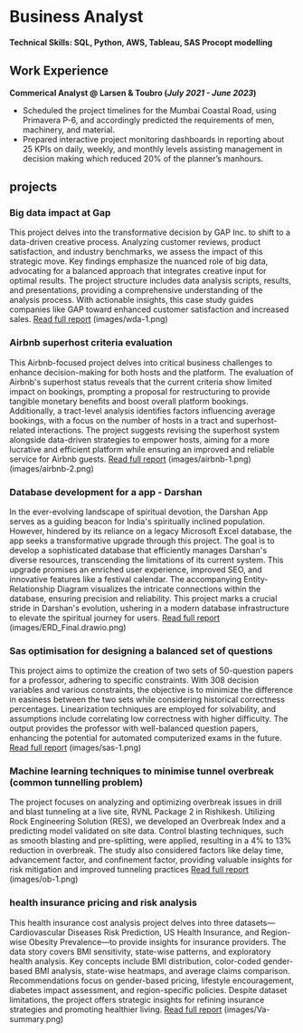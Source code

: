 # Business Analyst

#### Technical Skills: SQL, Python, AWS, Tableau, SAS Procopt modelling

## Work Experience
**Commerical Analyst @ Larsen & Toubro (_July 2021 - June 2023_)**
- Scheduled the project timelines for the Mumbai Coastal Road, using Primavera P-6, and accordingly predicted 
the requirements of men, machinery, and material.
- Prepared interactive project monitoring dashboards in reporting about 25 KPIs on daily, weekly, and monthly
levels assisting management in decision making which reduced 20% of the planner’s manhours.

## projects 
 ### Big data impact at Gap
 
 This project delves into the transformative decision by GAP Inc. to shift to a data-driven creative process. Analyzing customer reviews, product satisfaction, and 
 industry benchmarks, we assess the impact of this strategic move. Key findings emphasize the nuanced role of big data, advocating for a balanced approach that 
 integrates creative input for optimal results. The project structure includes data analysis scripts, results, and presentations, providing a comprehensive 
 understanding of the analysis process. With actionable insights, this case study guides companies like GAP toward enhanced customer satisfaction and increased 
 sales.
 [Read full report](https://github.com/vishnuponduri1/impact-of-bigdata-on-gap-clothing)
 (images/wda-1.png)

 ### Airbnb superhost criteria evaluation
 
 This Airbnb-focused project delves into critical business challenges to enhance decision-making for both hosts and the platform. The evaluation of Airbnb's 
 superhost status reveals that the current criteria show limited impact on bookings, prompting a proposal for restructuring to provide tangible monetary benefits 
 and boost overall platform bookings. Additionally, a tract-level analysis identifies factors influencing average bookings, with a focus on the number of hosts in 
 a tract and superhost-related interactions. The project suggests revising the superhost system alongside data-driven strategies to empower hosts, aiming for a 
 more lucrative and efficient platform while ensuring an improved and reliable service for Airbnb guests.
 [Read full report](https://github.com/vishnuponduri1/Airbnb-superhost-criteria-evaluation)
 (images/airbnb-1.png) (images/airbnb-2.png) 
 
 ### Database development for a app - Darshan
 
 In the ever-evolving landscape of spiritual devotion, the Darshan App serves as a guiding beacon for India's spiritually inclined population. However, hindered by 
 its reliance on a legacy Microsoft Excel database, the app seeks a transformative upgrade through this project. The goal is to develop a sophisticated database 
 that efficiently manages Darshan's diverse resources, transcending the limitations of its current system. This upgrade promises an enriched user experience, 
 improved SEO, and innovative features like a festival calendar. The accompanying Entity-Relationship Diagram visualizes the intricate connections within the 
 database, ensuring precision and reliability. This project marks a crucial stride in Darshan's evolution, ushering in a modern database infrastructure to elevate 
 the spiritual journey for users.
 [Read full report](https://github.com/vishnuponduri1/database-creation-for-an-app)
 (images/ERD_Final.drawio.png)
 
 ### Sas optimisation for designing a balanced set of questions
 
 This project aims to optimize the creation of two sets of 50-question papers for a professor, adhering to specific constraints. With 308 decision variables and 
 various constraints, the objective is to minimize the difference in easiness between the two sets while considering historical correctness percentages. 
 Linearization techniques are employed for solvability, and assumptions include correlating low correctness with higher difficulty. The output provides the 
 professor with well-balanced question papers, enhancing the potential for automated computerized exams in the future.
 [Read full report](https://github.com/vishnuponduri1/optimisation-on-SAS-platform-to-create-balanced-question-paper)
 (images/sas-1.png)
 
 ### Machine learning techniques to minimise tunnel overbreak (common tunnelling problem)

 The project focuses on analyzing and optimizing overbreak issues in drill and blast tunneling at a live site, RVNL Package 2 in Rishikesh. Utilizing Rock 
 Engineering Solution (RES), we developed an Overbreak Index and a predicting model validated on site data. Control blasting techniques, such as smooth blasting 
 and pre-splitting, were applied, resulting in a 4% to 13% reduction in overbreak. The study also considered factors like delay time, advancement factor, and 
 confinement factor, providing valuable insights for risk mitigation and improved tunneling practices
 [Read full report](https://github.com/vishnuponduri1/using-classic-machine-learning-to-counter-tunnelling-problems)
 (images/ob-1.png)

 ### health insurance pricing and risk analysis
 
 This health insurance cost analysis project delves into three datasets—Cardiovascular Diseases Risk Prediction, US Health Insurance, and Region-wise Obesity 
 Prevalence—to provide insights for insurance providers. The data story covers BMI sensitivity, state-wise patterns, and exploratory health analysis. Key concepts 
 include BMI distribution, color-coded gender-based BMI analysis, state-wise heatmaps, and average claims comparison. Recommendations focus on gender-based 
 pricing, lifestyle encouragement, diabetes impact assessment, and region-specific policies. Despite dataset limitations, the project offers strategic insights for 
 refining insurance strategies and promoting healthier living.
 [Read full report](https://github.com/vishnuponduri1/health-insuarnce-pricing-and-risk-analysis)
 (images/Va-summary.png)

  









  

